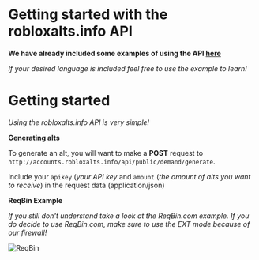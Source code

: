 # Getting started with the robloxalts.info API
**We have already included some examples of using the API [here](https://github.com/IlIlIllIIlI/robloxalts-public/tree/main/api-examples)**

*If your desired language is included feel free to use the example to learn!*



# Getting started

*Using the robloxalts.info API is very simple!*

**Generating alts**

To generate an alt, you will want to make a **POST** request to `http://accounts.robloxalts.info/api/public/demand/generate`.

Include your `apikey` (*your API key* and `amount` (*the amount of alts you want to receive*) in the request data (application/json)

**ReqBin Example**

*If you still don't understand take a look at the ReqBin.com example. If you do decide to use ReqBin.com, make sure to use the EXT mode because of our firewall!*

![ReqBin](https://media.discordapp.net/attachments/947930791432818802/959530072849666068/unknown.png)
